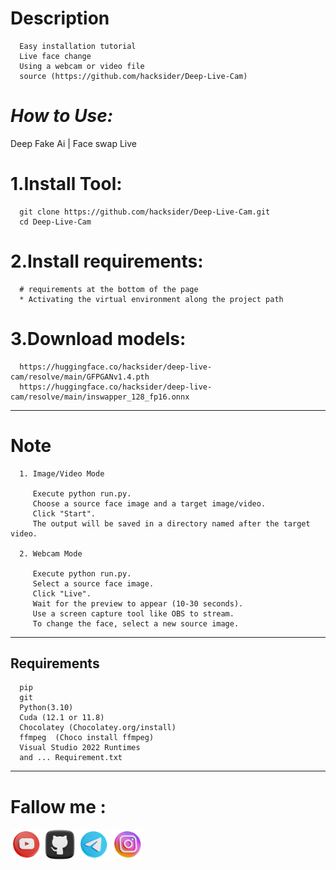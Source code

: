 Description
=
      Easy installation tutorial
      Live face change        
      Using a webcam or video file
      source (https://github.com/hacksider/Deep-Live-Cam)

*How to Use:*
=
Deep Fake Ai | Face swap Live


1.Install Tool:
   ==============================
      git clone https://github.com/hacksider/Deep-Live-Cam.git
      cd Deep-Live-Cam 
2.Install requirements:
   ===============================  
      # requirements at the bottom of the page
      * Activating the virtual environment along the project path
   
3.Download models:
   ===============================   
      https://huggingface.co/hacksider/deep-live-cam/resolve/main/GFPGANv1.4.pth
      https://huggingface.co/hacksider/deep-live-cam/resolve/main/inswapper_128_fp16.onnx
_________________________________


Note
   ===============================     
      1. Image/Video Mode

         Execute python run.py.
         Choose a source face image and a target image/video.
         Click "Start".
         The output will be saved in a directory named after the target video.
      
      2. Webcam Mode

         Execute python run.py.
         Select a source face image.
         Click "Live".
         Wait for the preview to appear (10-30 seconds).
         Use a screen capture tool like OBS to stream.
         To change the face, select a new source image.
      
_____________________________
## Requirements
      pip
      git
      Python(3.10)
      Cuda (12.1 or 11.8)
      Chocolatey (Chocolatey.org/install)
      ffmpeg  (Choco install ffmpeg)
      Visual Studio 2022 Runtimes
      and ... Requirement.txt
_____________________________


Fallow me :
   ==============================
   [<img src="https://raw.githubusercontent.com/Persianhoosh/i-.icons/main/youtube.png" width="50">](https://youtube.com/persianhoosh)
   [<img src="https://raw.githubusercontent.com/Persianhoosh/i-.icons/main/github.png" width="50">](https://github.com/persianhoosh)
   [<img src="https://raw.githubusercontent.com/Persianhoosh/i-.icons/main/telegram.png" width="50">](https://t.me/Aihoma)
   [<img src="https://raw.githubusercontent.com/Persianhoosh/i-.icons/main/instagram.png" width="50">](https://)
